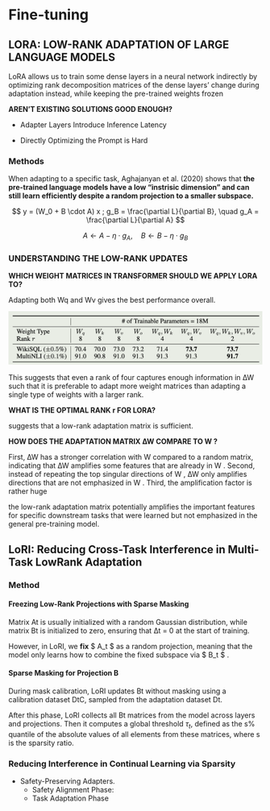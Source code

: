 # Fine-tuning

## LORA: LOW-RANK ADAPTATION OF LARGE LANGUAGE MODELS

LoRA allows us to train some dense layers in a neural network indirectly by optimizing rank decomposition matrices of the dense layers’ change during adaptation instead, while keeping the pre-trained weights frozen

**AREN’T EXISTING SOLUTIONS GOOD ENOUGH?**

- Adapter Layers Introduce Inference Latency

- Directly Optimizing the Prompt is Hard

### Methods

When adapting to a specific task, Aghajanyan et al. (2020) shows that **the pre-trained language models have a low “instrisic dimension” and can still learn efficiently despite a random projection to a smaller subspace.**

$$
y = (W_0 + B \cdot A) x ; g_B = \frac{\partial L}{\partial B}, \quad g_A = \frac{\partial L}{\partial A}
$$

$$
A \gets A - \eta \cdot g_A, \quad B \gets B - \eta \cdot g_B
$$

### UNDERSTANDING THE LOW-RANK UPDATES

**WHICH WEIGHT MATRICES IN TRANSFORMER SHOULD WE APPLY LORA TO?**

Adapting both Wq and Wv gives the best performance overall.

![](../images/LORA01.png)

This suggests that even a rank of four captures enough information in ∆W such that it is preferable to adapt more weight matrices than adapting a single type of weights with a larger rank.

**WHAT IS THE OPTIMAL RANK r FOR LORA?**

suggests that a low-rank adaptation matrix is sufficient.

**HOW DOES THE ADAPTATION MATRIX ∆W COMPARE TO W ?**

First, ∆W has a stronger correlation with W compared to a random matrix, indicating that ∆W amplifies some features that are already in W .
Second, instead of repeating the top singular directions of W , ∆W only amplifies directions that are not emphasized in W .
Third, the amplification factor is rather huge

the low-rank adaptation matrix potentially amplifies the important features for specific downstream tasks that were learned but not emphasized in the general pre-training model.


## LoRI: Reducing Cross-Task Interference in Multi-Task LowRank Adaptation

### Method

#### Freezing Low-Rank Projections with Sparse Masking

Matrix At is usually initialized with a random Gaussian distribution, while matrix Bt is initialized to zero, ensuring that ∆t = 0 at the start of training. 

However, in LoRI, we **fix** $ A_t $ as a random projection, meaning that the model only learns how to combine the fixed subspace via $ B_t $ .

#### Sparse Masking for Projection B

During mask calibration, LoRI updates Bt without masking using a calibration dataset DtC, sampled from the adaptation  dataset Dt.

After this phase, LoRI collects all Bt matrices from the model across layers and projections. Then it computes a global threshold $τ_t$, defined as the s% quantile of the absolute values of all elements from these matrices, where s is the sparsity ratio.

### Reducing Interference in Continual Learning via Sparsity

- Safety-Preserving Adapters.
  - Safety Alignment Phase:
  - Task Adaptation Phase
